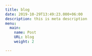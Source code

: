 ```yaml
---
title: blog
date: 2019-10-29T13:49:23.000+06:00
description: this is meta description
menu:
  main:
    name: Post
    URL: blog
    weight: 2

---
```

